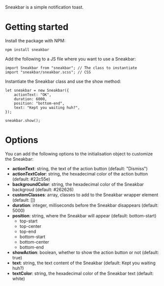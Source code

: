 Sneakbar is a simple notification toast.

# Getting started

Install the package with NPM:

```
npm install sneakbar
```

Add the following to a JS file where you want to use a Sneakbar:

```
import Sneakbar from "sneakbar"; // The class to instantiate
import "sneakbar/sneakbar.scss"; // CSS
```

Instantiate the Sneakbar class and use the show method:

```
let sneakbar = new Sneakbar({
    actionText: "OK",
    duration: 6000,
    position: "bottom-end",
    text: "Kept you waiting huh?",
});

sneakbar.show();
```

# Options

You can add the following options to the initialisation object to customize the Sneakbar:

* **actionText**: string, the text of the action button (default: "Dismiss")
* **actionTextColor**: string, the hexadecimal color of the action button (default: #22c55e)
* **backgroundColor**: string, the hexadecimal color of the Sneakbar backgroud (default: #262626)
* **customClasses**: array, classes to add to the Sneakbar wrapper element (default: [])
* **duration**: integer, milliseconds before the Sneakbar disappears (default: 5000)
* **position**: string, where the Sneakbar will appear (default: bottom-start)
    * top-start
    * top-center
    * top-end
    * bottom-start
    * bottom-center
    * bottom-end
* **showAction**: boolean, whether to show the action button or not (default: true)
* **text**: string, the text content of the Sneakbar (default: Kept you waiting huh?)
* **textColor**: string, the hexadecimal color of the Sneakbar text (default: white)
